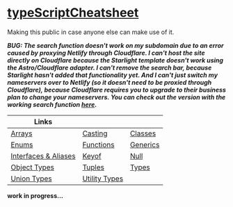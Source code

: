 # [typeScriptCheatsheet](https://tscheatsheet.madr.io)

Making this public in case anyone else can make use of it.

***BUG: The search function doesn't work on my subdomain due to an error caused by proxying Netlify through Cloudflare. I can't host the site directly on Cloudflare because the Starlight template doesn't work using the Astro/Cloudflare adapter. I can't remove the search bar, because Starlight hasn't added that functionality yet. And I can't just switch my nameservers over to Netlify (so it doesn't need to be proxied through Cloudflare), because Cloudflare requires you to upgrade to their business plan to change your nameservers. You can check out the version with the working search function [here](https://tscheatsheet.netlify.app).***

| Links                                                                                  |                                                                        |                                                                    |
| -------------------------------------------------------------------------------------- | ---------------------------------------------------------------------- | ------------------------------------------------------------------ |
| [Arrays](https://tscheatsheet.madr.io/typescript/arrays)                               | [Casting](https://tscheatsheet.madr.io/typescript/casting)             | [Classes](https://tscheatsheet.madr.io/typescript/classes)         |
| [Enums](https://tscheatsheet.madr.io/typescript/enums)                                 | [Functions](https://tscheatsheet.madr.io/typescript/functions)         | [Generics](https://tscheatsheet.madr.io/typescript/generics)       |
| [Interfaces & Aliases](https://tscheatsheet.madr.io/typescript/interfaces_and_aliases) | [Keyof](https://tscheatsheet.madr.io/typescript/keyof)                 | [Null](https://tscheatsheet.madr.io/typescript/null_and_undefined) |
| [Object Types](https://tscheatsheet.madr.io/typescript/object_types)                   | [Tuples](https://tscheatsheet.madr.io/typescript/tuples)               | [Types](https://tscheatsheet.madr.io/typescript/types)             |
| [Union Types](https://tscheatsheet.madr.io/typescript/union_types)                     | [Utility Types](https://tscheatsheet.madr.io/typescript/utility_types) |

**work in progress...**
